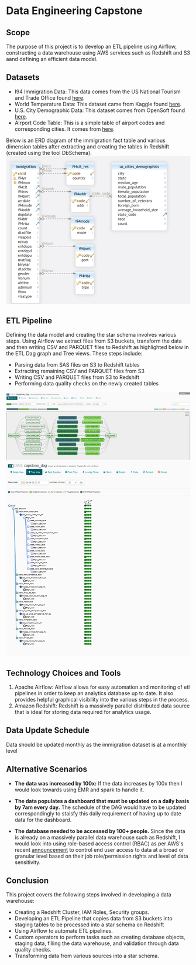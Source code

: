 # Data Engineering Capstone

## Scope
The purpose of this project is to develop an ETL pipeline using Airflow, constructing a data warehouse using AWS services such as Redshift and S3 aand defining an efficient data model.

## Datasets
- I94 Immigration Data: This data comes from the US National Tourism and Trade Office found [here](https://travel.trade.gov/research/reports/i94/historical/2016.html).
- World Temperature Data: This dataset came from Kaggle found [here](https://www.kaggle.com/berkeleyearth/climate-change-earth-surface-temperature-data).
- U.S. City Demographic Data: This dataset comes from OpenSoft found [here](https://public.opendatasoft.com/explore/dataset/us-cities-demographics/export/).
- Airport Code Table: This is a simple table of airport codes and corresponding cities. It comes from [here](https://datahub.io/core/airport-codes#data).

Below is an ERD diagram of the immigration fact table and various dimension tables after extracting and creating the tables in Redshift (created using the tool DbSchema).
<img src="Schema.PNG"/>

## ETL Pipeline
Defining the data model and creating the star schema involves various steps. Using Airflow we extract files from S3 buckets, transform the data and then writing CSV and PARQUET files to Redshift as highlighted below in the ETL Dag graph and Tree views. These steps include:
- Parsing data from SAS files on S3 to Redshift tables
- Extracting remaining CSV and PARQUET files from S3
- Writing CSV and PARQUET files from S3 to Redshift
- Performing data quality checks on the newly created tables
<img src="DAG_Graphview.png"/>
<img src="DAG_Treeview.PNG"/>

## Technology Choices and Tools
1. Apache Airflow: Airflow allows for easy automation and monitoring of etl pipelines in order to keep an analytics database up to date. It also provides helpful graphical visibility into the various steps in the process.
2. Amazon Redshift: Redshift is a massively parallel distributed data source that is ideal for storing data required for analytics usage.

## Data Update Schedule
Data should be updated monthly as the immigration dataset is at a monthly level

## Alternative Scenarios
* **The data was increased by 100x:** If the data increases by 100x then I would look towards using EMR and spark to handle it.
* **The data populates a dashboard that must be updated on a daily basis by 7am every day.** The schedule of the DAG would have to be updated correspondingly to staisfy this daily requirement of having up to date data for the dashboard.

* **The database needed to be accessed by 100+ people.** Since the data is already on a massively parallel data warehouse such as Redshift, I would look into using role-based access control (RBAC) as per AWS's recent [announcement](https://aws.amazon.com/about-aws/whats-new/2022/04/amazon-redshift-role-based-access-control/) to control end user access to data at a broad or granular level based on their job role/permission rights and level of data sensitivity.

## Conclusion
This project covers the following steps involved in developing a data warehouse:
* Creating a Redshift Cluster, IAM Roles, Security groups.
* Developing an ETL Pipeline that copies data from S3 buckets into staging tables to be processed into a star schema on Redshift
* Using Airflow to automate ETL pipelines.
* Custom operators to perform tasks such as creating database objects, staging data, filling the data warehouse, and validation through data quality checks.
* Transforming data from various sources into a star schema.
